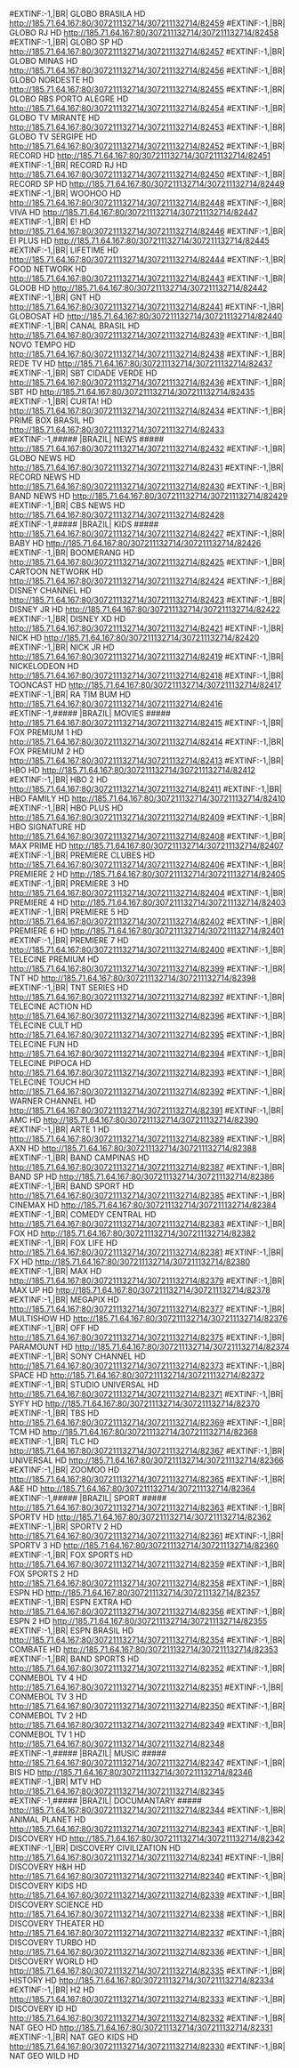 #EXTINF:-1,|BR| GLOBO BRASILA HD
http://185.71.64.167:80/307211132714/307211132714/82459
#EXTINF:-1,|BR| GLOBO RJ HD
http://185.71.64.167:80/307211132714/307211132714/82458
#EXTINF:-1,|BR| GLOBO SP HD
http://185.71.64.167:80/307211132714/307211132714/82457
#EXTINF:-1,|BR| GLOBO MINAS HD
http://185.71.64.167:80/307211132714/307211132714/82456
#EXTINF:-1,|BR| GLOBO NORDESTE HD
http://185.71.64.167:80/307211132714/307211132714/82455
#EXTINF:-1,|BR| GLOBO RBS PORTO ALEGRE HD
http://185.71.64.167:80/307211132714/307211132714/82454
#EXTINF:-1,|BR| GLOBO TV MIRANTE HD
http://185.71.64.167:80/307211132714/307211132714/82453
#EXTINF:-1,|BR| GLOBO TV SERGIPE HD
http://185.71.64.167:80/307211132714/307211132714/82452
#EXTINF:-1,|BR| RECORD HD
http://185.71.64.167:80/307211132714/307211132714/82451
#EXTINF:-1,|BR| RECORD RJ HD
http://185.71.64.167:80/307211132714/307211132714/82450
#EXTINF:-1,|BR| RECORD SP HD
http://185.71.64.167:80/307211132714/307211132714/82449
#EXTINF:-1,|BR| WOOHOO HD
http://185.71.64.167:80/307211132714/307211132714/82448
#EXTINF:-1,|BR| VIVA HD
http://185.71.64.167:80/307211132714/307211132714/82447
#EXTINF:-1,|BR| E! HD
http://185.71.64.167:80/307211132714/307211132714/82446
#EXTINF:-1,|BR| EI PLUS HD
http://185.71.64.167:80/307211132714/307211132714/82445
#EXTINF:-1,|BR| LIFETIME HD
http://185.71.64.167:80/307211132714/307211132714/82444
#EXTINF:-1,|BR| FOOD NETWORK HD
http://185.71.64.167:80/307211132714/307211132714/82443
#EXTINF:-1,|BR| GLOOB HD
http://185.71.64.167:80/307211132714/307211132714/82442
#EXTINF:-1,|BR| GNT HD
http://185.71.64.167:80/307211132714/307211132714/82441
#EXTINF:-1,|BR| GLOBOSAT HD
http://185.71.64.167:80/307211132714/307211132714/82440
#EXTINF:-1,|BR| CANAL BRASIL HD
http://185.71.64.167:80/307211132714/307211132714/82439
#EXTINF:-1,|BR| NOVO TEMPO HD
http://185.71.64.167:80/307211132714/307211132714/82438
#EXTINF:-1,|BR| REDE TV HD
http://185.71.64.167:80/307211132714/307211132714/82437
#EXTINF:-1,|BR| SBT CIDADE VERDE HD
http://185.71.64.167:80/307211132714/307211132714/82436
#EXTINF:-1,|BR| SBT HD
http://185.71.64.167:80/307211132714/307211132714/82435
#EXTINF:-1,|BR| CURTA! HD
http://185.71.64.167:80/307211132714/307211132714/82434
#EXTINF:-1,|BR| PRIME BOX BRASIL HD
http://185.71.64.167:80/307211132714/307211132714/82433
#EXTINF:-1,##### |BRAZIL| NEWS #####
http://185.71.64.167:80/307211132714/307211132714/82432
#EXTINF:-1,|BR| GLOBO NEWS HD
http://185.71.64.167:80/307211132714/307211132714/82431
#EXTINF:-1,|BR| RECORD NEWS HD
http://185.71.64.167:80/307211132714/307211132714/82430
#EXTINF:-1,|BR| BAND NEWS HD
http://185.71.64.167:80/307211132714/307211132714/82429
#EXTINF:-1,|BR| CBS NEWS HD
http://185.71.64.167:80/307211132714/307211132714/82428
#EXTINF:-1,##### |BRAZIL| KIDS #####
http://185.71.64.167:80/307211132714/307211132714/82427
#EXTINF:-1,|BR| BABY HD
http://185.71.64.167:80/307211132714/307211132714/82426
#EXTINF:-1,|BR| BOOMERANG HD
http://185.71.64.167:80/307211132714/307211132714/82425
#EXTINF:-1,|BR| CARTOON NETWORK HD
http://185.71.64.167:80/307211132714/307211132714/82424
#EXTINF:-1,|BR| DISNEY CHANNEL HD
http://185.71.64.167:80/307211132714/307211132714/82423
#EXTINF:-1,|BR| DISNEY JR HD
http://185.71.64.167:80/307211132714/307211132714/82422
#EXTINF:-1,|BR| DISNEY XD HD
http://185.71.64.167:80/307211132714/307211132714/82421
#EXTINF:-1,|BR| NICK HD
http://185.71.64.167:80/307211132714/307211132714/82420
#EXTINF:-1,|BR| NICK JR HD
http://185.71.64.167:80/307211132714/307211132714/82419
#EXTINF:-1,|BR| NICKELODEON HD
http://185.71.64.167:80/307211132714/307211132714/82418
#EXTINF:-1,|BR| TOONCAST HD
http://185.71.64.167:80/307211132714/307211132714/82417
#EXTINF:-1,|BR| RA TIM BUM HD
http://185.71.64.167:80/307211132714/307211132714/82416
#EXTINF:-1,##### |BRAZIL| MOVIES #####
http://185.71.64.167:80/307211132714/307211132714/82415
#EXTINF:-1,|BR| FOX PREMIUM 1 HD
http://185.71.64.167:80/307211132714/307211132714/82414
#EXTINF:-1,|BR| FOX PREMIUM 2 HD
http://185.71.64.167:80/307211132714/307211132714/82413
#EXTINF:-1,|BR| HBO HD
http://185.71.64.167:80/307211132714/307211132714/82412
#EXTINF:-1,|BR| HBO 2 HD
http://185.71.64.167:80/307211132714/307211132714/82411
#EXTINF:-1,|BR| HBO FAMILY HD
http://185.71.64.167:80/307211132714/307211132714/82410
#EXTINF:-1,|BR| HBO PLUS HD
http://185.71.64.167:80/307211132714/307211132714/82409
#EXTINF:-1,|BR| HBO SIGNATURE HD
http://185.71.64.167:80/307211132714/307211132714/82408
#EXTINF:-1,|BR| MAX PRIME HD
http://185.71.64.167:80/307211132714/307211132714/82407
#EXTINF:-1,|BR| PREMIERE CLUBES HD
http://185.71.64.167:80/307211132714/307211132714/82406
#EXTINF:-1,|BR| PREMIERE 2 HD
http://185.71.64.167:80/307211132714/307211132714/82405
#EXTINF:-1,|BR| PREMIERE 3 HD
http://185.71.64.167:80/307211132714/307211132714/82404
#EXTINF:-1,|BR| PREMIERE 4 HD
http://185.71.64.167:80/307211132714/307211132714/82403
#EXTINF:-1,|BR| PREMIERE 5 HD
http://185.71.64.167:80/307211132714/307211132714/82402
#EXTINF:-1,|BR| PREMIERE 6 HD
http://185.71.64.167:80/307211132714/307211132714/82401
#EXTINF:-1,|BR| PREMIERE 7 HD
http://185.71.64.167:80/307211132714/307211132714/82400
#EXTINF:-1,|BR| TELECINE PREMIUM HD
http://185.71.64.167:80/307211132714/307211132714/82399
#EXTINF:-1,|BR| TNT HD
http://185.71.64.167:80/307211132714/307211132714/82398
#EXTINF:-1,|BR| TNT SERIES HD
http://185.71.64.167:80/307211132714/307211132714/82397
#EXTINF:-1,|BR| TELECINE ACTION HD
http://185.71.64.167:80/307211132714/307211132714/82396
#EXTINF:-1,|BR| TELECINE CULT HD
http://185.71.64.167:80/307211132714/307211132714/82395
#EXTINF:-1,|BR| TELECINE FUN HD
http://185.71.64.167:80/307211132714/307211132714/82394
#EXTINF:-1,|BR| TELECINE PIPOCA HD
http://185.71.64.167:80/307211132714/307211132714/82393
#EXTINF:-1,|BR| TELECINE TOUCH HD
http://185.71.64.167:80/307211132714/307211132714/82392
#EXTINF:-1,|BR| WARNER CHANNEL HD
http://185.71.64.167:80/307211132714/307211132714/82391
#EXTINF:-1,|BR| AMC HD
http://185.71.64.167:80/307211132714/307211132714/82390
#EXTINF:-1,|BR| ARTE 1 HD
http://185.71.64.167:80/307211132714/307211132714/82389
#EXTINF:-1,|BR| AXN HD
http://185.71.64.167:80/307211132714/307211132714/82388
#EXTINF:-1,|BR| BAND CAMPINAS HD
http://185.71.64.167:80/307211132714/307211132714/82387
#EXTINF:-1,|BR| BAND SP HD
http://185.71.64.167:80/307211132714/307211132714/82386
#EXTINF:-1,|BR| BAND SPORT HD
http://185.71.64.167:80/307211132714/307211132714/82385
#EXTINF:-1,|BR| CINEMAX HD
http://185.71.64.167:80/307211132714/307211132714/82384
#EXTINF:-1,|BR| COMEDY CENTRAL HD
http://185.71.64.167:80/307211132714/307211132714/82383
#EXTINF:-1,|BR| FOX HD
http://185.71.64.167:80/307211132714/307211132714/82382
#EXTINF:-1,|BR| FOX LIFE HD
http://185.71.64.167:80/307211132714/307211132714/82381
#EXTINF:-1,|BR| FX HD
http://185.71.64.167:80/307211132714/307211132714/82380
#EXTINF:-1,|BR| MAX HD
http://185.71.64.167:80/307211132714/307211132714/82379
#EXTINF:-1,|BR| MAX UP HD
http://185.71.64.167:80/307211132714/307211132714/82378
#EXTINF:-1,|BR| MEGAPIX HD
http://185.71.64.167:80/307211132714/307211132714/82377
#EXTINF:-1,|BR| MULTISHOW HD
http://185.71.64.167:80/307211132714/307211132714/82376
#EXTINF:-1,|BR| OFF HD
http://185.71.64.167:80/307211132714/307211132714/82375
#EXTINF:-1,|BR| PARAMOUNT HD
http://185.71.64.167:80/307211132714/307211132714/82374
#EXTINF:-1,|BR| SONY CHANNEL HD
http://185.71.64.167:80/307211132714/307211132714/82373
#EXTINF:-1,|BR| SPACE HD
http://185.71.64.167:80/307211132714/307211132714/82372
#EXTINF:-1,|BR| STUDIO UNIVERSAL HD
http://185.71.64.167:80/307211132714/307211132714/82371
#EXTINF:-1,|BR| SYFY HD
http://185.71.64.167:80/307211132714/307211132714/82370
#EXTINF:-1,|BR| TBS HD
http://185.71.64.167:80/307211132714/307211132714/82369
#EXTINF:-1,|BR| TCM HD
http://185.71.64.167:80/307211132714/307211132714/82368
#EXTINF:-1,|BR| TLC HD
http://185.71.64.167:80/307211132714/307211132714/82367
#EXTINF:-1,|BR| UNIVERSAL HD
http://185.71.64.167:80/307211132714/307211132714/82366
#EXTINF:-1,|BR| ZOOMOO HD
http://185.71.64.167:80/307211132714/307211132714/82365
#EXTINF:-1,|BR| A&E HD
http://185.71.64.167:80/307211132714/307211132714/82364
#EXTINF:-1,##### |BRAZIL| SPORT #####
http://185.71.64.167:80/307211132714/307211132714/82363
#EXTINF:-1,|BR| SPORTV HD
http://185.71.64.167:80/307211132714/307211132714/82362
#EXTINF:-1,|BR| SPORTV 2 HD
http://185.71.64.167:80/307211132714/307211132714/82361
#EXTINF:-1,|BR| SPORTV 3 HD
http://185.71.64.167:80/307211132714/307211132714/82360
#EXTINF:-1,|BR| FOX SPORTS HD
http://185.71.64.167:80/307211132714/307211132714/82359
#EXTINF:-1,|BR| FOX SPORTS 2 HD
http://185.71.64.167:80/307211132714/307211132714/82358
#EXTINF:-1,|BR| ESPN HD
http://185.71.64.167:80/307211132714/307211132714/82357
#EXTINF:-1,|BR| ESPN EXTRA HD
http://185.71.64.167:80/307211132714/307211132714/82356
#EXTINF:-1,|BR| ESPN 2 HD
http://185.71.64.167:80/307211132714/307211132714/82355
#EXTINF:-1,|BR| ESPN BRASIL HD
http://185.71.64.167:80/307211132714/307211132714/82354
#EXTINF:-1,|BR| COMBATE HD
http://185.71.64.167:80/307211132714/307211132714/82353
#EXTINF:-1,|BR| BAND SPORTS HD
http://185.71.64.167:80/307211132714/307211132714/82352
#EXTINF:-1,|BR| CONMEBOL TV 4 HD
http://185.71.64.167:80/307211132714/307211132714/82351
#EXTINF:-1,|BR| CONMEBOL TV 3 HD
http://185.71.64.167:80/307211132714/307211132714/82350
#EXTINF:-1,|BR| CONMEBOL TV 2 HD
http://185.71.64.167:80/307211132714/307211132714/82349
#EXTINF:-1,|BR| CONMEBOL TV 1 HD
http://185.71.64.167:80/307211132714/307211132714/82348
#EXTINF:-1,##### |BRAZIL| MUSIC #####
http://185.71.64.167:80/307211132714/307211132714/82347
#EXTINF:-1,|BR| BIS HD
http://185.71.64.167:80/307211132714/307211132714/82346
#EXTINF:-1,|BR| MTV HD
http://185.71.64.167:80/307211132714/307211132714/82345
#EXTINF:-1,##### |BRAZIL| DOCUMANTARY #####
http://185.71.64.167:80/307211132714/307211132714/82344
#EXTINF:-1,|BR| ANIMAL PLANET HD
http://185.71.64.167:80/307211132714/307211132714/82343
#EXTINF:-1,|BR| DISCOVERY HD
http://185.71.64.167:80/307211132714/307211132714/82342
#EXTINF:-1,|BR| DISCOVERY CIVILIZATION HD
http://185.71.64.167:80/307211132714/307211132714/82341
#EXTINF:-1,|BR| DISCOVERY H&H HD
http://185.71.64.167:80/307211132714/307211132714/82340
#EXTINF:-1,|BR| DISCOVERY KIDS HD
http://185.71.64.167:80/307211132714/307211132714/82339
#EXTINF:-1,|BR| DISCOVERY SCIENCE HD
http://185.71.64.167:80/307211132714/307211132714/82338
#EXTINF:-1,|BR| DISCOVERY THEATER HD
http://185.71.64.167:80/307211132714/307211132714/82337
#EXTINF:-1,|BR| DISCOVERY TURBO HD
http://185.71.64.167:80/307211132714/307211132714/82336
#EXTINF:-1,|BR| DISCOVERY WORLD HD
http://185.71.64.167:80/307211132714/307211132714/82335
#EXTINF:-1,|BR| HISTORY HD
http://185.71.64.167:80/307211132714/307211132714/82334
#EXTINF:-1,|BR| H2 HD
http://185.71.64.167:80/307211132714/307211132714/82333
#EXTINF:-1,|BR| DISCOVERY ID HD
http://185.71.64.167:80/307211132714/307211132714/82332
#EXTINF:-1,|BR| NAT GEO HD
http://185.71.64.167:80/307211132714/307211132714/82331
#EXTINF:-1,|BR| NAT GEO KIDS HD
http://185.71.64.167:80/307211132714/307211132714/82330
#EXTINF:-1,|BR| NAT GEO WILD HD
